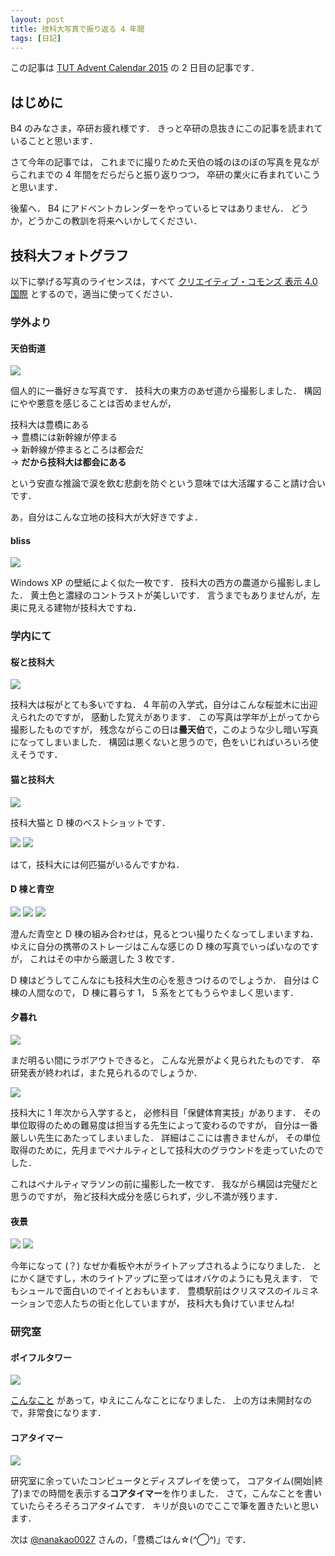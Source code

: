 ```yaml
---
layout: post
title: 技科大写真で振り返る 4 年間
tags: [日記]
---
```


この記事は
[TUT Advent Calendar 2015](http://www.adventar.org/calendars/785)
の 2 日目の記事です．

<!-- more -->

## はじめに

B4 のみなさま，卒研お疲れ様です．
きっと卒研の息抜きにこの記事を読まれていることと思います．

さて今年の記事では，
これまでに撮りためた天伯の城のほのぼの写真を見ながらこれまでの 4 年間をだらだらと振り返りつつ，
卒研の業火に呑まれていこうと思います．

後輩へ．
B4 にアドベントカレンダーをやっているヒマはありません．
どうか，どうかこの教訓を将来へいかしてください．


## 技科大フォトグラフ

以下に挙げる写真のライセンスは，すべて
[クリエイティブ・コモンズ 表示 4.0 国際](https://creativecommons.org/licenses/by/4.0/deed.ja)
とするので，適当に使ってください．

### 学外より

#### 天伯街道

![](/images/2015-12-02-tut_photographs/tut_with_michi.jpg)

個人的に一番好きな写真です．
技科大の東方のあぜ道から撮影しました．
構図にやや悪意を感じることは否めませんが，

技科大は豊橋にある  
-> 豊橋には新幹線が停まる  
-> 新幹線が停まるところは都会だ  
-> **だから技科大は都会にある**

という安直な推論で涙を飲む悲劇を防ぐという意味では大活躍すること請け合いです．

あ，自分はこんな立地の技科大が大好きですよ．

#### bliss

![](/images/2015-12-02-tut_photographs/tut_with_hatake.jpg)

Windows XP の壁紙によく似た一枚です．
技科大の西方の農道から撮影しました．
黄土色と濃緑のコントラストが美しいです．
言うまでもありませんが，左奥に見える建物が技科大ですね．

### 学内にて

#### 桜と技科大

![](/images/2015-12-02-tut_photographs/d_with_sakura.jpg)

技科大は桜がとても多いですね．
4 年前の入学式，自分はこんな桜並木に出迎えられたのですが，
感動した覚えがあります．
この写真は学年が上がってから撮影したものですが，
残念ながらこの日は**曇天伯**で，このような少し暗い写真になってしまいました．
構図は悪くないと思うので，色をいじればいろいろ使えそうです．

#### 猫と技科大

![](/images/2015-12-02-tut_photographs/tut-neko1.jpg)

技科大猫と D 棟のベストショットです．

![](/images/2015-12-02-tut_photographs/tut-neko2.jpg)
![](/images/2015-12-02-tut_photographs/tut-neko3.jpg)

はて，技科大には何匹猫がいるんですかね．

#### D 棟と青空

![](/images/2015-12-02-tut_photographs/d1.jpg)
![](/images/2015-12-02-tut_photographs/d2.jpg)
![](/images/2015-12-02-tut_photographs/d3.jpg)

澄んだ青空と D 棟の組み合わせは，見るとつい撮りたくなってしまいますね．
ゆえに自分の携帯のストレージはこんな感じの D 棟の写真でいっぱいなのですが，
これはその中から厳選した 3 枚です．

D 棟はどうしてこんなにも技科大生の心を惹きつけるのでしょうか．
自分は C 棟の人間なので， D 棟に暮らす 1， 5 系をとてもうらやましく思います．

#### 夕暮れ

![](/images/2015-12-02-tut_photographs/twilight1.jpg)

まだ明るい間にラボアウトできると，
こんな光景がよく見られたものです．
卒研発表が終われば，また見られるのでしょうか．

![](/images/2015-12-02-tut_photographs/twilight2.jpg)

技科大に 1 年次から入学すると，
必修科目「保健体育実技」があります．
その単位取得のための難易度は担当する先生によって変わるのですが，
自分は一番厳しい先生にあたってしまいました．
詳細はここには書きませんが，
その単位取得のために，先月までペナルティとして技科大のグラウンドを走っていたのでした．

これはペナルティマラソンの前に撮影した一枚です．
我ながら構図は完璧だと思うのですが，
殆ど技科大成分を感じられず，少し不満が残ります．

#### 夜景

![](/images/2015-12-02-tut_photographs/night1.jpg)
![](/images/2015-12-02-tut_photographs/night2.jpg)

今年になって (？) なぜか看板や木がライトアップされるようになりました．
とにかく謎ですし，木のライトアップに至ってはオバケのようにも見えます．
でもシュールで面白いのでイイとおもいます．
豊橋駅前はクリスマスのイルミネーションで恋人たちの街と化していますが，
技科大も負けていませんね!

### 研究室

#### ポイフルタワー

![](/images/2015-12-02-tut_photographs/poifull_tower.jpg)

[こんなこと](http://togetter.com/li/404327)
があって，ゆえにこんなことになりました．
上の方は未開封なので，非常食になります．

#### コアタイマー

![](/images/2015-12-02-tut_photographs/coretimer.jpg)

研究室に余っていたコンピュータとディスプレイを使って，
コアタイム(開始|終了)までの時間を表示する**コアタイマー**を作りました．
さて，こんなことを書いていたらそろそろコアタイムです．
キリが良いのでここで筆を置きたいと思います．

次は
[@nanakao0027](https://twitter.com/nanakao0027)
さんの，「豊橋ごはん☆(*^◯^*)」です．
